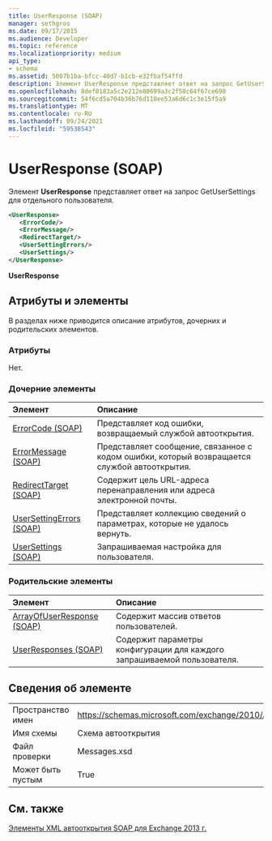 ```yaml
---
title: UserResponse (SOAP)
manager: sethgros
ms.date: 09/17/2015
ms.audience: Developer
ms.topic: reference
ms.localizationpriority: medium
api_type:
- schema
ms.assetid: 5007b1ba-bfcc-40d7-b1cb-e32fbaf54ffd
description: Элемент UserResponse представляет ответ на запрос GetUserSettings для отдельного пользователя.
ms.openlocfilehash: 8def0183a5c2e212e80699a3c2f58c64f67ce690
ms.sourcegitcommit: 54f6cd5a704b36b76d110ee53a6d6c1c3e15f5a9
ms.translationtype: MT
ms.contentlocale: ru-RU
ms.lasthandoff: 09/24/2021
ms.locfileid: "59538543"
---
```

# <a name="userresponse-soap"></a>UserResponse (SOAP)

Элемент **UserResponse** представляет ответ на запрос GetUserSettings для отдельного пользователя. 
  
```XML
<UserResponse>
   <ErrorCode/>
   <ErrorMessage/>
   <RedirectTarget/>
   <UserSettingErrors/>
   <UserSettings/>
</UserResponse>
```

 **UserResponse**
## <a name="attributes-and-elements"></a>Атрибуты и элементы

В разделах ниже приводится описание атрибутов, дочерних и родительских элементов.
  
### <a name="attributes"></a>Атрибуты

Нет.
  
### <a name="child-elements"></a>Дочерние элементы

|**Элемент**|**Описание**|
|:-----|:-----|
|[ErrorCode (SOAP)](errorcode-soap.md) <br/> |Представляет код ошибки, возвращаемый службой автооткрытия.  <br/> |
|[ErrorMessage (SOAP)](errormessage-soap.md) <br/> |Представляет сообщение, связанное с кодом ошибки, который возвращается службой автооткрытия.  <br/> |
|[RedirectTarget (SOAP)](redirecttarget-soap.md) <br/> |Содержит цель URL-адреса перенаправления или адреса электронной почты.  <br/> |
|[UserSettingErrors (SOAP)](usersettingerrors-soap.md) <br/> |Представляет коллекцию сведений о параметрах, которые не удалось вернуть.  <br/> |
|[UserSettings (SOAP)](usersettings-soap.md) <br/> |Запрашиваемая настройка для пользователя.  <br/> |
   
### <a name="parent-elements"></a>Родительские элементы

|**Элемент**|**Описание**|
|:-----|:-----|
|[ArrayOfUserResponse (SOAP)](arrayofuserresponse-soap.md) <br/> |Содержит массив ответов пользователей.  <br/> |
|[UserResponses (SOAP)](userresponses-soap.md) <br/> |Содержит параметры конфигурации для каждого запрашиваемой пользователя.  <br/> |
   
## <a name="element-information"></a>Сведения об элементе

|||
|:-----|:-----|
|Пространство имен  <br/> |https://schemas.microsoft.com/exchange/2010/Autodiscover  <br/> |
|Имя схемы  <br/> |Схема автооткрытия  <br/> |
|Файл проверки  <br/> |Messages.xsd  <br/> |
|Может быть пустым  <br/> |True  <br/> |
   
## <a name="see-also"></a>См. также



[Элементы XML автооткрытия SOAP для Exchange 2013 г.](soap-autodiscover-xml-elements-for-exchange-2013.md)

